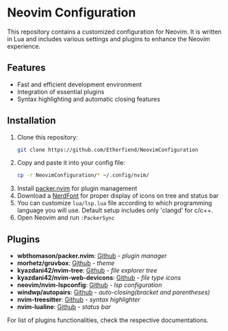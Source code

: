 # Neovim Configuration

This repository contains a customized configuration for Neovim. It is written in Lua and includes various settings and plugins to enhance the Neovim experience.

## Features

- Fast and efficient development environment
- Integration of essential plugins
- Syntax highlighting and automatic closing features

## Installation

1. Clone this repository:
   ```bash
   git clone https://github.com/Etherfiend/NeovimConfiguration
   
2. Copy and paste it into your config file:
   ```bash
   cp -r NeovimConfiguration/* ~/.config/nvim/
   
4. Install [packer.nvim](https://github.com/wbthomason/packer.nvim) for plugin management
5. Download a [NerdFont](https://www.nerdfonts.com/) for proper display of icons on tree and status bar
6. You can customize `lua/lsp.lua` file according to which programming language you will use. Default setup includes only 'clangd' for c/c++.
7. Open Neovim and run `:PackerSync`

## Plugins

- **wbthomason/packer.nvim**: [Github](https://github.com/wbthomason/packer.nvim)             _- plugin manager_
- **morhetz/gruvbox**: [Github](https://github.com/morhetz/gruvbox)                           _- theme_
- **kyazdani42/nvim-tree**: [Github](https://github.com/nvim-tree/nvim-tree.lua)              _- file explorer tree_
- **kyazdani42/nvim-web-devicons**: [Github](https://github.com/nvim-tree/nvim-web-devicons)  _- file type icons_
- **neovim/nvim-lspconfig**: [Github](https://github.com/neovim/nvim-lspconfig)               _- lsp configuration_
- **windwp/autopairs**: [Github](https://github.com/windwp/nvim-autopairs)                    _- auto-closing(bracket and parentheses)_
- **nvim-treesitter**: [Github](https://github.com/nvim-treesitter/nvim-treesitter)           _- syntax highlighter_
- **nvim-lualine**: [Github](https://github.com/nvim-lualine/lualine.nvim)                    _- status bar_

For list of plugins functionalities, check the respective documentations.
